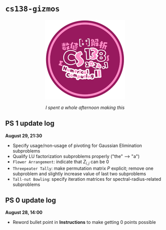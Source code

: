 # `cs138-gizmos`

<div align="center">

<img src="./assets/138_logo_no_bg.png" width="50%" />

<i>I spent a whole afternoon making this</i>

</div>

## PS 1 update log

**August 29, 21:30**
- Specify usage/non-usage of pivoting for Gaussian Elimination subproblems
- Qualify LU factorization subproblems properly ("the" –> "a")
- `Flower Arrangement`: indicate that $`Z_{i,j}`$ can be $`0`$
- `Threepeater Tally`: make permutation matrix $`P`$ explicit; remove one subproblem and slightly increase value of last two subproblems
- `Tall-nut Bowling`: specify iteration matrices for spectral-radius-related subproblems

## PS 0 update log

**August 28, 14:00**
- Reword bullet point in **Instructions** to make getting $`0`$ points possible
